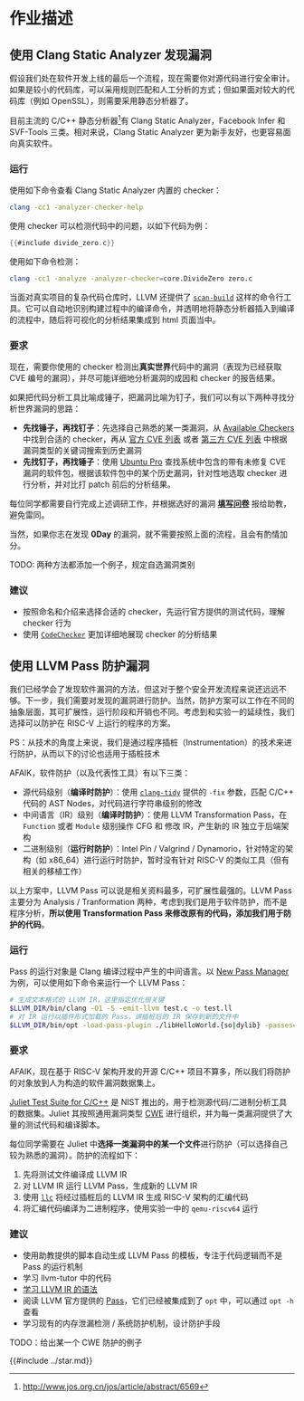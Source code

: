 # 作业描述

## 使用 Clang Static Analyzer 发现漏洞

假设我们处在软件开发上线的最后一个流程，现在需要你对源代码进行安全审计。如果是较小的代码库，可以采用规则匹配和人工分析的方式；但如果面对较大的代码库（例如 OpenSSL），则需要采用静态分析器了。

目前主流的 C/C++ 静态分析器[^1]有 Clang Static Analyzer，Facebook Infer 和 SVF-Tools 三类。相对来说，Clang Static Analyzer 更为新手友好，也更容易面向真实软件。

### 运行

使用如下命令查看 Clang Static Analyzer 内置的 checker：

```bash
clang -cc1 -analyzer-checker-help
```

使用 checker 可以检测代码中的问题，以如下代码为例：

```c
{{#include divide_zero.c}}
```

使用如下命令检测：

```bash
clang -cc1 -analyze -analyzer-checker=core.DivideZero zero.c
```

当面对真实项目的复杂代码仓库时，LLVM 还提供了 [`scan-build`](https://clang-analyzer.llvm.org/scan-build.html) 这样的命令行工具。它可以自动地识别构建过程中的编译命令，并透明地将静态分析器插入到编译的流程中，随后将可视化的分析结果集成到 html 页面当中。

### 要求

现在，需要你使用的 checker 检测出**真实世界**代码中的漏洞（表现为已经获取 CVE 编号的漏洞），并尽可能详细地分析漏洞的成因和 checker 的报告结果。

如果把代码分析工具比喻成锤子，把漏洞比喻为钉子，我们可以有以下两种寻找分析世界漏洞的思路：

- **先找锤子，再找钉子**：先选择自己熟悉的某一类漏洞，从 [Available Checkers](https://clang-analyzer.llvm.org/available_checks.html) 中找到合适的 checker，再从 [官方 CVE 列表](https://www.cve.org) 或者 [第三方 CVE 列表](https://ubuntu.com/security/cves) 中根据漏洞类型的关键词搜索到历史漏洞
- **先找钉子，再找锤子**：使用 [Ubuntu Pro](https://ubuntu.com/pro) 查找系统中包含的带有未修复 CVE 漏洞的软件包，根据该软件包中的某个历史漏洞，针对性地选取 checker 进行分析，并对比打 patch 前后的分析结果。

每位同学都需要自行完成上述调研工作，并根据选好的漏洞 [**填写问卷**](https://wj.sjtu.edu.cn/q/msx7677i) 报给助教，避免雷同。

当然，如果你志在发现 **0Day** 的漏洞，就不需要按照上面的流程，且会有酌情加分。

TODO: 两种方法都添加一个例子，规定自选漏洞类别

### 建议

- 按照命名和介绍来选择合适的 checker，先运行官方提供的测试代码，理解 checker 行为
- 使用 [`CodeChecker`](https://clang-analyzer.llvm.org/codechecker.html) 更加详细地展现 checker 的分析结果

## 使用 LLVM Pass 防护漏洞

我们已经学会了发现软件漏洞的方法，但这对于整个安全开发流程来说还远远不够。下一步，我们需要对发现的漏洞进行防护。当然，防护方案可以工作在不同的抽象层面，其可扩展性，运行阶段和开销也不同。考虑到和实验一的延续性，我们选择可以防护在 RISC-V 上运行的程序的方案。

PS：从技术的角度上来说，我们是通过程序插桩（Instrumentation）的技术来进行防护，从而以下的讨论也适用于插桩技术

AFAIK，软件防护（以及代表性工具）有以下三类：

- 源代码级别（**编译时防护**）：使用 [`clang-tidy`](https://clang.llvm.org/extra/clang-tidy/#clang-tidy) 提供的 `-fix` 参数，匹配 C/C++ 代码的 AST Nodes，对代码进行字符串级别的修改
- 中间语言（IR）级别（**编译时防护**）：使用 LLVM Transformation Pass，在 `Function` 或者 `Module` 级别操作 CFG 和 修改 IR，产生新的 IR 独立于后端架构
- 二进制级别（**运行时防护**）：Intel Pin / Valgrind / Dynamorio，针对特定的架构（如 x86_64）进行运行时防护，暂时没有针对 RISC-V 的类似工具（但有相关的移植工作）

以上方案中，LLVM Pass 可以说是相关资料最多，可扩展性最强的。LLVM Pass 主要分为 Analysis / Tranformation 两种，考虑到我们是用于软件防护，而不是程序分析，**所以使用 Transformation Pass 来修改原有的代码，添加我们用于防护的代码**。

### 运行

Pass 的运行对象是 Clang 编译过程中产生的中间语言。以 [New Pass Manager](https://llvm.org/docs/NewPassManager.html) 为例，可以使用如下命令来运行一个 LLVM Pass：

```bash
# 生成文本格式的 LLVM IR，这里指定优化很关键
$LLVM_DIR/bin/clang -O1 -S -emit-llvm test.c -o test.ll
# 对 IR 运行以插件形式加载的 Pass，讲插桩后的 IR 保存到新的文件中
$LLVM_DIR/bin/opt -load-pass-plugin ./libHelloWorld.{so|dylib} -passes=hello-world test.ll -S -o test_instrumented.ll
```

### 要求

AFAIK，现在基于 RISC-V 架构开发的开源 C/C++ 项目不算多，所以我们将防护的对象放到人为构造的软件漏洞数据集上。

[Juliet Test Suite for C/C++](https://samate.nist.gov/SARD/test-suites/112)  是 NIST 推出的，用于检测源代码/二进制分析工具的数据集。Juliet 其按照通用漏洞类型 [CWE](https://cwe.mitre.org) 进行组织，并为每一类漏洞提供了大量的测试代码和编译脚本。

每位同学需要在 Juliet 中**选择一类漏洞中的某一个文件**进行防护（可以选择自己较为熟悉的漏洞）。防护的流程如下：

1. 先将测试文件编译成 LLVM IR
2. 对 LLVM IR 运行 LLVM Pass，生成新的 LLVM IR
3. 使用 [`llc`](https://www.llvm.org/docs/CommandGuide/llc.html) 将经过插桩后的 LLVM IR 生成 RISC-V 架构的汇编代码
4. 将汇编代码编译为二进制程序，使用实验一中的 `qemu-riscv64` 运行

### 建议

- 使用助教提供的脚本自动生成 LLVM Pass 的模板，专注于代码逻辑而不是 Pass 的运行机制
- 学习 llvm-tutor 中的代码
- [学习 LLVM IR 的语法](https://github.com/Evian-Zhang/llvm-ir-tutorial)
- 阅读 LLVM 官方提供的 [Pass](https://github.com/llvm/llvm-project/tree/main/llvm/lib/Transforms)，它们已经被集成到了 `opt` 中，可以通过 `opt -h` 查看
- 学习现有的内存泄漏检测 / 系统防护机制，设计防护手段

TODO：给出某一个 CWE 防护的例子

{{#include ../star.md}}

[^1]: http://www.jos.org.cn/jos/article/abstract/6569
